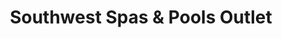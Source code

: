 ---
title: "Southwest Spas & Pools Outlet"
url: /chandler/southwest-spas-und-pools-outlet/
shop: Pool
---